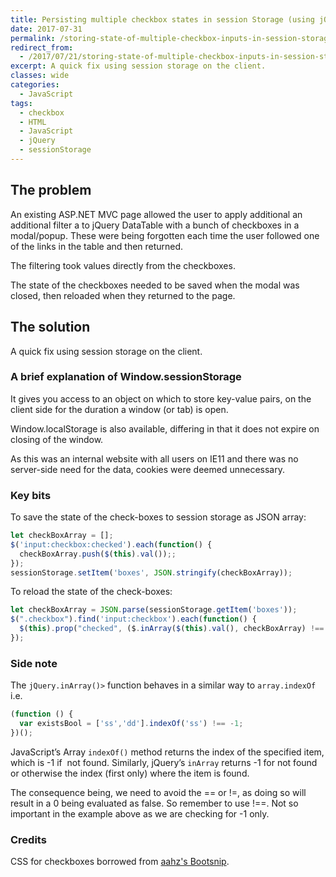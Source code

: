 ```yaml
---
title: Persisting multiple checkbox states in session Storage (using jQuery)
date: 2017-07-31
permalink: /storing-state-of-multiple-checkbox-inputs-in-session-storage/
redirect_from:
  - /2017/07/21/storing-state-of-multiple-checkbox-inputs-in-session-storage/
excerpt: A quick fix using session storage on the client.
classes: wide
categories:
  - JavaScript
tags:
  - checkbox
  - HTML
  - JavaScript
  - jQuery
  - sessionStorage
---
```


## The problem

An existing ASP.NET MVC page allowed the user to apply additional an additional filter a to jQuery DataTable with a bunch of checkboxes in a modal/popup. These were being forgotten each time the user followed one of the links in the table and then returned.

The filtering took values directly from the checkboxes.

The state of the checkboxes needed to be saved when the modal was closed, then reloaded when they returned to the page.

## The solution

A quick fix using session storage on the client.

### A brief explanation of Window.sessionStorage

It gives you access to an object on which to store key-value pairs, on the client side for the duration a window (or tab) is open.

Window.localStorage is also available, differing in that it does not expire on closing of the window.

As this was an internal website with all users on IE11 and there was no server-side need for the data, cookies were deemed unnecessary.

### Key bits

To save the state of the check-boxes to session storage as JSON array:

```js
let checkBoxArray = [];
$('input:checkbox:checked').each(function() {
  checkBoxArray.push($(this).val());;
});
sessionStorage.setItem('boxes', JSON.stringify(checkBoxArray));
```

To reload the state of the check-boxes:

```js
let checkBoxArray = JSON.parse(sessionStorage.getItem('boxes'));
$(".checkbox").find('input:checkbox').each(function() {
  $(this).prop("checked", ($.inArray($(this).val(), checkBoxArray) !== -1));
});
```

### Side note

The `jQuery.inArray()>` function behaves in a similar way to `array.indexOf` i.e.

```js
(function () {
  var existsBool = ['ss','dd'].indexOf('ss') !== -1;
})();
```

JavaScript’s Array `indexOf()` method returns the index of the specified item, which is -1 if  not found. Similarly, jQuery’s `inArray` returns -1 for not found or otherwise the index (first only) where the item is found.

The consequence being, we need to avoid the == or !=, as doing so will result in a 0 being evaluated as false. So remember to use !==. Not so important in the example above as we are checking for -1 only.

### Credits

CSS for checkboxes borrowed from [aahz's Bootsnip](https://bootsnipp.com/snippets/featured/animated-radios-amp-checkboxes-nojs).